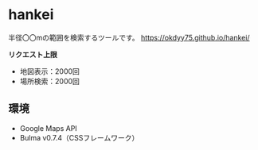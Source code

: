 # hankei
半径〇〇mの範囲を検索するツールです。
https://okdyy75.github.io/hankei/

**リクエスト上限**
 - 地図表示：2000回
 - 場所検索：2000回

## 環境
 - Google Maps API
 - Bulma v0.7.4（CSSフレームワーク）

